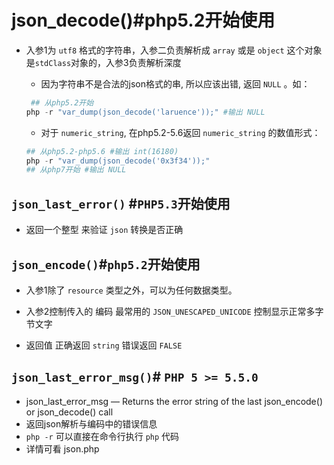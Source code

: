 # json_decode()#php5.2开始使用

- 入参1为 `utf8` 格式的字符串，入参二负责解析成 `array` 或是 `object` 这个对象是`stdClass`对象的，入参3负责解析深度

  - 因为字符串不是合法的json格式的串, 所以应该出错, 返回 `NULL` 。如：

  ```php
   ## 从php5.2开始
  php -r "var_dump(json_decode('laruence'));" #输出 NULL
  ```

  - 对于 `numeric_string`, 在php5.2-5.6返回 `numeric_string` 的数值形式：

  ```php
  ## 从php5.2-php5.6 #输出 int(16180)
  php -r "var_dump(json_decode('0x3f34'));"
  ## 从php7开始 #输出 NULL
  ```

## `json_last_error()` #`PHP5.3`开始使用

- 返回一个整型 来验证 `json` 转换是否正确

## `json_encode()`#`php5.2`开始使用

- 入参1除了 `resource` 类型之外，可以为任何数据类型。
- 入参2控制传入的 编码 最常用的 `JSON_UNESCAPED_UNICODE` 控制显示正常多字节文字

- 返回值 正确返回 `string` 错误返回 `FALSE`

## `json_last_error_msg()`# `PHP 5 >= 5.5.0`

- json_last_error_msg — Returns the error string of the last json_encode() or json_decode() call
- 返回json解析与编码中的错误信息
- `php -r` 可以直接在命令行执行 `php` 代码
- 详情可看 json.php